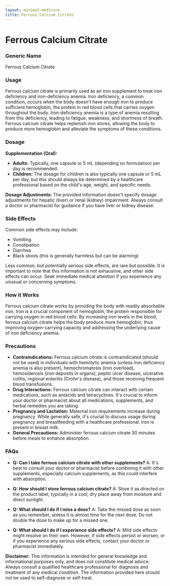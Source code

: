 ```yaml
---
layout: minimal-medicine
title: Ferrous Calcium Citrate
---
```


# Ferrous Calcium Citrate
### Generic Name
Ferrous Calcium Citrate

### Usage
Ferrous calcium citrate is primarily used as an iron supplement to treat iron deficiency and iron-deficiency anemia.  Iron deficiency, a common condition, occurs when the body doesn't have enough iron to produce sufficient hemoglobin, the protein in red blood cells that carries oxygen throughout the body. Iron-deficiency anemia is a type of anemia resulting from this deficiency, leading to fatigue, weakness, and shortness of breath. Ferrous calcium citrate helps replenish iron stores, allowing the body to produce more hemoglobin and alleviate the symptoms of these conditions.


### Dosage

**Supplementation (Oral):**

* **Adults:**  Typically, one capsule or 5 mL (depending on formulation) per day is recommended.
* **Children:** The dosage for children is also typically one capsule or 5 mL per day, but this should always be determined by a healthcare professional based on the child's age, weight, and specific needs.


**Dosage Adjustments:** The provided information doesn't specify dosage adjustments for hepatic (liver) or renal (kidney) impairment.  Always consult a doctor or pharmacist for guidance if you have liver or kidney disease.

### Side Effects

Common side effects may include:

* Vomiting
* Constipation
* Diarrhea
* Black stools (this is generally harmless but can be alarming)


Less common, but potentially serious side effects, are rare but possible.  It is important to note that this information is not exhaustive, and other side effects can occur. Seek immediate medical attention if you experience any unusual or concerning symptoms.

### How it Works

Ferrous calcium citrate works by providing the body with readily absorbable iron.  Iron is a crucial component of hemoglobin, the protein responsible for carrying oxygen in red blood cells. By increasing iron levels in the blood, ferrous calcium citrate helps the body produce more hemoglobin, thus improving oxygen-carrying capacity and addressing the underlying cause of iron deficiency anemia.


### Precautions

* **Contraindications:** Ferrous calcium citrate is contraindicated (should not be used) in individuals with hemolytic anemia (unless iron deficiency anemia is also present), hemochromatosis (iron overload), hemosiderosis (iron deposits in organs), peptic ulcer disease, ulcerative colitis, regional enteritis (Crohn's disease), and those receiving frequent blood transfusions.
* **Drug Interactions:**  Ferrous calcium citrate can interact with certain medications, such as antacids and tetracyclines.  It's crucial to inform your doctor or pharmacist about all medications, supplements, and herbal remedies you are taking.
* **Pregnancy and Lactation:** Maternal iron requirements increase during pregnancy. While generally safe, it's crucial to discuss usage during pregnancy and breastfeeding with a healthcare professional.  Iron is present in breast milk.
* **General Precautions:** Administer ferrous calcium citrate 30 minutes before meals to enhance absorption.


### FAQs

* **Q: Can I take ferrous calcium citrate with other supplements?**  A:  It's best to consult your doctor or pharmacist before combining it with other supplements, especially calcium supplements, as this could interfere with absorption.

* **Q: How should I store ferrous calcium citrate?** A: Store it as directed on the product label, typically in a cool, dry place away from moisture and direct sunlight.

* **Q: What should I do if I miss a dose?** A: Take the missed dose as soon as you remember, unless it is almost time for the next dose.  Do not double the dose to make up for a missed one.

* **Q: What should I do if I experience side effects?** A:  Mild side effects might resolve on their own. However, if side effects persist or worsen, or if you experience any serious side effects, contact your doctor or pharmacist immediately.  


**Disclaimer:** This information is intended for general knowledge and informational purposes only, and does not constitute medical advice.  Always consult a qualified healthcare professional for diagnosis and treatment of any medical condition.  The information provided here should not be used to self-diagnose or self-treat.
